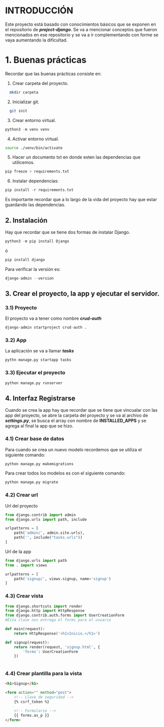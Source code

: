 # INTRODUCCIÓN
Este proyecto está basado con conocimientos básicos que se exponen en el repositorio de _**project-django**_.
Se va a mencionar conceptos que fueron mencionados en ese repositorio y se va a ir complementando con forme se vaya aumentando la dificultad.

# 1. Buenas prácticas
Recordar que las buenas prácticas consiste en:
1. Crear carpeta del proyecto.
```bash
  mkdir carpeta
```
2. Inicializar git.
```bash
  git init
```

3. Crear entorno virtual.
```python
python3 -m venv venv
```

4. Activar entorno virtual.
```bash
source ./venv/bin/activate
```
5. Hacer un documento txt en donde esten las dependencias que utilicemos.
```python
pip freeze > requirements.txt
```

6. Instalar dependencias:
```python
pip install -r requirements.txt
```

Es importante recordar que a lo largo de la vida del proyecto hay que estar guardando las dependencias.

## 2. Instalación
Hay que recordar que se tiene dos formas de instalar Django.

```python
python3 -m pip install Django
```
ó
```python
pip install django
```

Para verificar la versión es:
 ```python
django-admin --version
```

## 3. Crear el proyecto, la app y ejecutar el servidor.
### 3.1) Proyecto
El proyecto va a tener como nombre **_crud-auth_**
```python
django-admin startproject crud-auth .
```
### 3.2) App
La aplicación se va a llamar **_tasks_**
```python
pythn manage.py startapp tasks
```

### 3.3) Ejecutar el proyecto
```python
python manage.py runserver
```
## 4. Interfaz Registrarse
Cuando se crea la app hay que recordar que se tiene que vincualar con las app del proyecto, se abre la carpeta del proyecto y se va al archivo de **_settings.py_**, se busca el array con nombre de **INSTALLED_APPS** y se agrega al final la app que se hizo.
### 4.1) Crear base de datos
Para cuando se crea un nuevo modelo recordemos que se utiliza el siguiente comando:
```python
python manage.py makemigrations
```

Para crear todos los modelos es con el siguiente comando:
```python
python manage.py migrate
```

### 4.2) Crear url
Url del proyecto
```python
from django.contrib import admin
from django.urls import path, include

urlpatterns = [
    path('admin/', admin.site.urls),
    path('', include("tasks.urls"))
]
```
Url de la app
```python
from django.urls import path
from . import views

urlpatterns = [
    path('signup/', views.signup, name='signup')
]
```

### 4.3) Crear vista
```python
from django.shortcuts import render
from django.http import HttpResponse
from django.contrib.auth.forms import UserCreationForm
#Ésta clase nos entrega el forms para el usuario

def main(request):
    return HttpResponse('<h1>Inicio.</h1>')

def signup(request):
    return render(request, 'signup.html', {
        'forms': UserCreationForm 
    })
    
```

### 4.4) Crear plantilla para la vista
```html
<h1>Signup</h1>

<form action="" method="post">
    <!-- Llave de seguridad -->
    {% csrf_token %}

    <!-- Formulario -->
    {{ forms.as_p }}
</form>
```




